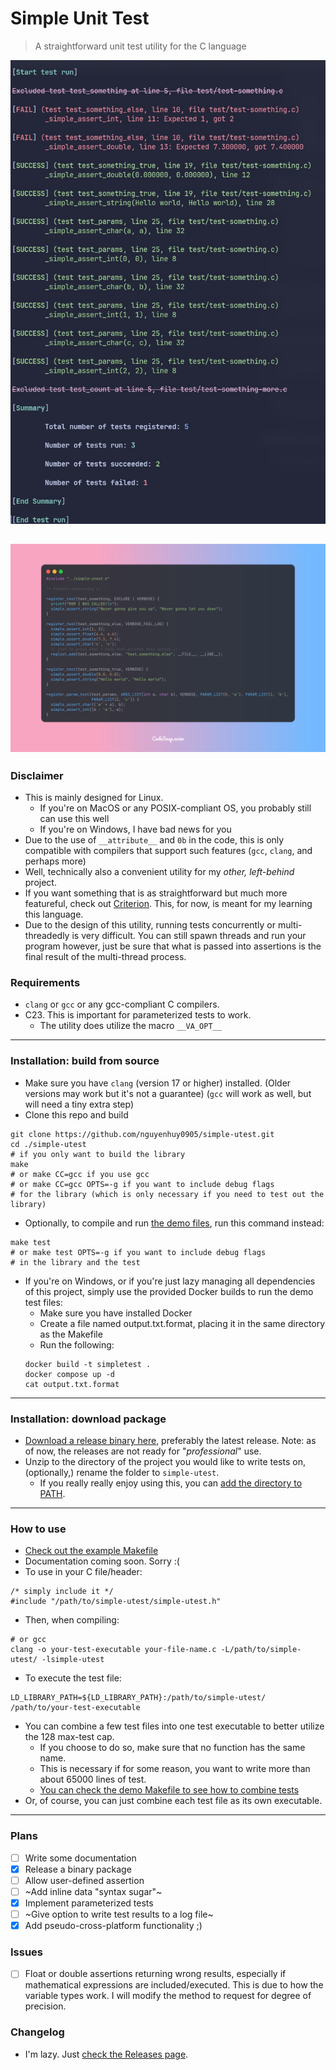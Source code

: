 # Simple Unit Test
> A straightforward unit test utility for the C language

![Output demo](./doc/img/output-demo.jpg)

![Syntax demo](./doc/img/testfile-demo.jpg)
---
### Disclaimer
- This is mainly designed for Linux.
    - If you're on MacOS or any POSIX-compliant OS, you probably still can use this well
    - If you're on Windows, I have bad news for you
- Due to the use of `__attribute__` and `0b` in the code, this is only compatible with compilers that support such features (`gcc`, `clang`, and perhaps more)
- Well, technically also a convenient utility for my _other, left-behind_ project.
- If you want something that is as straightforward but much more featureful, check out [Criterion](https://github.com/Snaipe/Criterion). This, for now, is meant for my learning this language.
- Due to the design of this utility, running tests concurrently or multi-threadedly is very difficult. You can still spawn threads and run your program however, just be sure that what is passed into assertions is the final result of the multi-thread process.
### Requirements
- `clang` or `gcc` or any gcc-compliant C compilers.
- C23. This is important for parameterized tests to work.
    - The utility does utilize the macro `__VA_OPT__`
---
### Installation: build from source
- Make sure you have `clang` (version 17 or higher) installed. (Older versions may work but it's not a guarantee) (`gcc` will work as well, but will need a tiny extra step)
- Clone this repo and build
```
git clone https://github.com/nguyenhuy0905/simple-utest.git
cd ./simple-utest
# if you only want to build the library
make 
# or make CC=gcc if you use gcc
# or make CC=gcc OPTS=-g if you want to include debug flags 
# for the library (which is only necessary if you need to test out the library)
```
- Optionally, to compile and run [the demo files](./test/), run this command instead:
```
make test
# or make test OPTS=-g if you want to include debug flags 
# in the library and the test
```
- If you're on Windows, or if you're just lazy managing all dependencies of this project, simply use the provided Docker builds to run the demo test files:
    - Make sure you have installed Docker
    - Create a file named output.txt.format, placing it in the same directory as the Makefile
    - Run the following:
    ```
    docker build -t simpletest .
    docker compose up -d
    cat output.txt.format
    ```
---
### Installation: download package
- [Download a release binary here](https://github.com/nguyenhuy0905/simple-utest/releases), preferably the latest release. Note: as of now, the releases are not ready for "_professional_" use.
- Unzip to the directory of the project you would like to write tests on, (optionally,) rename the folder to `simple-utest`.
    - If you really really enjoy using this, you can [add the directory to PATH](https://phoenixnap.com/kb/linux-add-to-path).
---
### How to use
- [Check out the example Makefile](./Maketest.example.mk)
- Documentation coming soon. Sorry :(
- To use in your C file/header:
```
/* simply include it */
#include "/path/to/simple-utest/simple-utest.h"
```
- Then, when compiling:
```
# or gcc
clang -o your-test-executable your-file-name.c -L/path/to/simple-utest/ -lsimple-utest
```
- To execute the test file:
```
LD_LIBRARY_PATH=${LD_LIBRARY_PATH}:/path/to/simple-utest/ /path/to/your-test-executable
```
- You can combine a few test files into one test executable to better utilize the 128 max-test cap.
    - If you choose to do so, make sure that no function has the same name.
    - This is necessary if for some reason, you want to write more than about 65000 lines of test.
    - [You can check the demo Makefile to see how to combine tests](./Maketest.example.mk)
- Or, of course, you can just combine each test file as its own executable.
---
### Plans
- [ ] Write some documentation
- [x] Release a binary package
- [ ] Allow user-defined assertion
- [ ] ~Add inline data "syntax sugar"~
- [x] Implement parameterized tests
- [ ] ~Give option to write test results to a log file~
- [x] Add pseudo-cross-platform functionality ;)
### Issues
- [ ] Float or double assertions returning wrong results, especially if mathematical expressions are included/executed. This is due to how the variable types work. I will modify the method to request for degree of precision.
### Changelog
- I'm lazy. Just [check the Releases page](https://github.com/nguyenhuy0905/simple-utest/releases).
